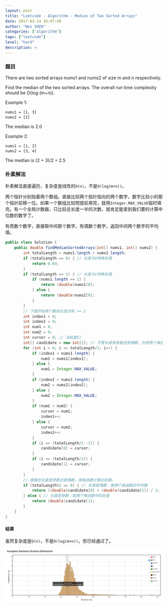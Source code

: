 ```yaml
---
layout: post
title: "Leetcode - Algorithm - Median of Two Sorted Arrays"
date: 2017-03-14 16:47:48
author: "Wei SHEN"
categories: ["algorithm"]
tags: ["leetcode"]
level: "hard"
description: >
---
```


### 题目
There are two sorted arrays nums1 and nums2 of size m and n respectively.

Find the median of the two sorted arrays. The overall run time complexity should be O(log (m+n)).

Example 1:
```
nums1 = [1, 3]
nums2 = [2]
```
The median is 2.0

Example 2:
```
nums1 = [1, 2]
nums2 = [3, 4]
```
The median is (2 + 3)/2 = 2.5

### 朴素解法
朴素解法直接遍历，复杂度是线性的`O(n)`，不是`O(log(m+n))`。

两个指针分别指着两个数组。直接比较两个指针指向的两个数字，数字比较小的那个指针前移一位。如果一个数组比较短提前用完，就用`Integer.MAX_VALUE`临时填充。有一个全局计数器，只比较总长度一半的次数，就肯定能拿到我们要的计算中位数的数字了。

有奇数个数字，直接取中间那个数字。有偶数个数字，返回中间两个数字的平均值。

```java
public class Solution {
    public double findMedianSortedArrays(int[] nums1, int[] nums2) {
        int totalLength = nums1.length + nums2.length;
        if (totalLength == 0) { // 长度为0特殊处理
            return 0.0d;
        }
        if (totalLength == 1) { // 长度为1特殊处理
            if (nums1.length == 1) {
                return (double)nums1[0];
            } else {
                return (double)nums2[0];
            }
        }
        // 下面开始两个数组长度总和 >= 2
        int index1 = 0;
        int index2 = 0;
        int num1 = 0;
        int num2 = 0;
        int cursor = 0; // 当前窗口
        int[] candidate = new int[2]; // 不管长度是奇数还是偶数，先把两个候选数取出来
        for (int i = 0; i <= totalLength/2; i++) {
            if (index1 < nums1.length) {
                num1 = nums1[index1];
            } else {
                num1 = Integer.MAX_VALUE;
            }
            if (index2 < nums2.length) {
                num2 = nums2[index2];
            } else {
                num2 = Integer.MAX_VALUE;
            }
            if (num1 < num2) {
                cursor = num1;
                index1++;
            } else {
                cursor = num2;
                index2++;
            }
            if (i == (totalLength/2 -1)) {
                candidate[0] = cursor;
            }
            if (i == (totalLength/2)) {
                candidate[1] = cursor;
            }
        }
        // 根据总长度是奇数还是偶数，用候选数计算出结果。
        if (totalLength%2 == 0) { // 长度是偶数：取两个候选数的平均数
            return ((double)candidate[0] + (double)candidate[1]) / 2;
        } else { // 长度是奇数：取两个候选数中的后者
            return (double)candidate[1];
        }
    }
}
```

#### 结果
虽然复杂度是`O(n)`，不是`O(log(m+n))`，但已经通过了。

![median-two-array-1](/images/leetcode/median-two-array-1.png)
